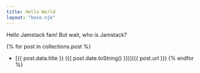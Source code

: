 ```yaml
---
title: Hello World
layout: "base.njk"
---
```


Hello Jamstack fam! But wait, who is Jamstack?

{% for post in collections.post %}
- [{{ post.data.title }} ({{ post.date.toString() }})]({{ post.url }})
{% endfor %}

